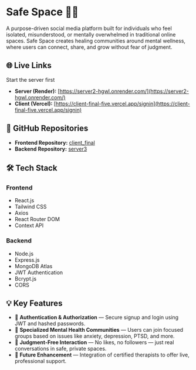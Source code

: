 # Safe Space 🧠💬

A purpose-driven social media platform built for individuals who feel isolated, misunderstood, or mentally overwhelmed in traditional online spaces. Safe Space creates healing communities around mental wellness, where users can connect, share, and grow without fear of judgment.

## 🌐 Live Links
Start the server first
- **Server (Render):** [https://server2-hgwl.onrender.com/](https://server2-hgwl.onrender.com/)
- **Client (Vercel):** [https://client-final-five.vercel.app/signin](https://client-final-five.vercel.app/signin)

## 🧩 GitHub Repositories

- **Frontend Repository:** [client_final](https://github.com/kalashsrivastava/client_final)
- **Backend Repository:** [server3](https://github.com/kalashsrivastava/server3)

## 🛠️ Tech Stack

### Frontend
- React.js
- Tailwind CSS
- Axios
- React Router DOM
- Context API

### Backend
- Node.js
- Express.js
- MongoDB Atlas
- JWT Authentication
- Bcrypt.js
- CORS

## 💡 Key Features

- 🔐 **Authentication & Authorization** — Secure signup and login using JWT and hashed passwords.
- 💬 **Specialized Mental Health Communities** — Users can join focused groups based on issues like anxiety, depression, PTSD, and more.
- 🧘 **Judgment-Free Interaction** — No likes, no followers — just real conversations in safe, private spaces.
- 📌 **Future Enhancement** — Integration of certified therapists to offer live, professional support.

